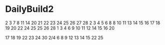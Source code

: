 # DailyBuild2
2
3
7
8
11
14
20
21
22
23
24
25
26
27
28
2
3
4
5
6
8
8
10
11
13
14
15
16
17
18
19
20
22
24
25
25
26
28
1
3
4
6
9
10
11
12
14
15
16
20

17
18
19
22
23
24
30
2/4
6
8
9
12
13
14
15
22
25
